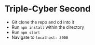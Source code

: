 # Triple-Cyber Second

- Git clone the repo and cd into it
- Run `npm install` within the directory
- Run `npm start`
- Navigate to `localhost: 3000`

